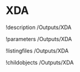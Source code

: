<!-- MOOSE Documentation Stub: Remove this when content is added. -->

# XDA
!description /Outputs/XDA

!parameters /Outputs/XDA

!listingfiles /Outputs/XDA

!childobjects /Outputs/XDA
